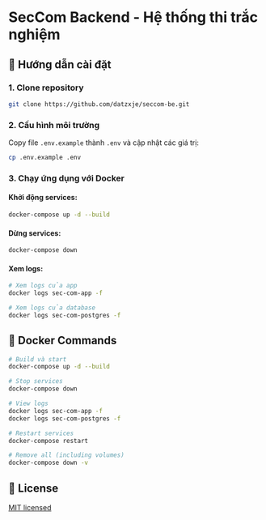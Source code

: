 # SecCom Backend - Hệ thống thi trắc nghiệm 

## 🚀 Hướng dẫn cài đặt

### 1. Clone repository

```bash
git clone https://github.com/datzxje/seccom-be.git
```

### 2. Cấu hình môi trường

Copy file `.env.example` thành `.env` và cập nhật các giá trị:

```bash
cp .env.example .env
```

### 3. Chạy ứng dụng với Docker

#### Khởi động services:

```bash
docker-compose up -d --build
```

#### Dừng services:

```bash
docker-compose down
```

#### Xem logs:

```bash
# Xem logs của app
docker logs sec-com-app -f

# Xem logs của database
docker logs sec-com-postgres -f
```

## 🐳 Docker Commands

```bash
# Build và start
docker-compose up -d --build

# Stop services
docker-compose down

# View logs
docker logs sec-com-app -f
docker logs sec-com-postgres -f

# Restart services
docker-compose restart

# Remove all (including volumes)
docker-compose down -v
```

## 📄 License

[MIT licensed](LICENSE)
